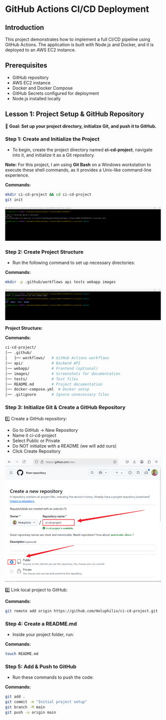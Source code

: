 # GitHub Actions CI/CD Deployment

## Introduction
This project demonstrates how to implement a full CI/CD pipeline using GitHub Actions. The application is built with Node.js and Docker, and it is deployed to an AWS EC2 instance.

## Prerequisites
- GitHub repository
- AWS EC2 instance
- Docker and Docker Compose
- GitHub Secrets configured for deployment
- Node.js installed locally

## Lesson 1: Project Setup & GitHub Repository

🔹 **Goal: Set up your project directory, initialize Git, and push it to GitHub.**

### Step 1: Create and Initialize the Project

- To begin, create the project directory named **ci-cd-project**, navigate into it, and initialize it as a Git repository.

**Note:** For this project, I am using **Git Bash** on a Windows workstation to execute these shell commands, as it provides a Unix-like command-line experience.

**Commands:**
```bash
mkdir ci-cd-project && cd ci-cd-project
git init
```
![Initialize Git Repository](./images/1.mkdir_project.png)

### Step 2: Create Project Structure

- Run the following command to set up necessary directories:

**Commands:**
```bash
mkdir -p .github/workflows api tests webapp images
```
![Project Directories](./images/2.Workflow_directories.png)

**Project Structure:**

**Commands:**
```bash
ci-cd-project/
│── .github/
│   ├── workflows/   # GitHub Actions workflows
│── api/             # Backend API
│── webapp/          # Frontend (optional)
│── images/          # Screenshots for documentation
│── tests/           # Test files
│── README.md        # Project documentation
│── docker-compose.yml  # Docker setup
│── .gitignore       # Ignore unnecessary files
```

### Step 3: Initialize Git & Create a GitHub Repository
1️⃣ Create a GitHub repository:

- Go to GitHub → New Repository
- Name it ci-cd-project
- Select Public or Private
- Do NOT initialize with a README (we will add ours)
- Click Create Repository

![Github Account Creation](./images/3.Github_creation.png)

2️⃣ Link local project to GitHub:

**Commands:**
```bash
git remote add origin https://github.com/Holuphilix/ci-cd-project.git
```

### Step 4: Create a README.md
- Inside your project folder, run:

**Commands:**
```bash
touch README.md
```

### Step 5: Add & Push to GitHub
- Run these commands to push the code:

**Commands:**
```bash
git add .
git commit -m "Initial project setup"
git branch -M main
git push -u origin main
```
